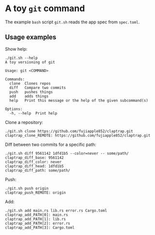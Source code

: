 # A toy `git` command

The example `bash` script `git.sh` reads the app spec from `spec.toml`.

## Usage examples

Show help:

```shell
./git.sh --help
A toy versioning of git

Usage: git <COMMAND>

Commands:
  clone  Clones repos
  diff   Compare two commits
  push   pushes things
  add    adds things
  help   Print this message or the help of the given subcommand(s)

Options:
  -h, --help  Print help
```

Clone a repository:

```shell
./git.sh clone https://github.com/fujiapple852/claptrap.git
claptrap_clone_REMOTE: https://github.com/fujiapple852/claptrap.git
```

Diff between two commits for a specific path:

```shell
./git.sh diff 9561142 1dfd1b5 --color=never -- some/path/
claptrap_diff_base: 9561142
claptrap_diff_color: never
claptrap_diff_head: 1dfd1b5
claptrap_diff_path: some/path/
```

Push:

```shell
./git.sh push origin
claptrap_push_REMOTE: origin
```

Add:

```shell
./git.sh add main.rs lib.rs error.rs Cargo.toml
claptrap_add_PATH[0]: main.rs
claptrap_add_PATH[1]: lib.rs
claptrap_add_PATH[2]: error.rs
claptrap_add_PATH[3]: Cargo.toml
```
